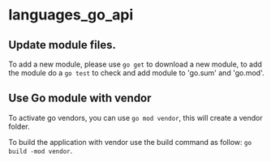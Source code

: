# languages_go_api

## Update module files.

To add a new module, please use `go get` to download a new  module, to add the module do a `go test` to check and add module to 'go.sum' and 'go.mod'.

## Use Go module with vendor

To activate go vendors, you can use `go mod vendor`, this will create a vendor folder.

To build the application with vendor use the build command as follow: `go build -mod vendor`.